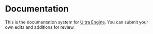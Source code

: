 # Documentation

This is the documentation system for [Ultra Engine](https://www.ultraengine.com/learn). You can submit your own edits and additions for review.
